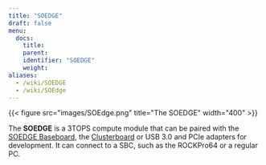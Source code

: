 ```yaml
---
title: "SOEDGE"
draft: false
menu:
  docs:
    title:
    parent:
    identifier: "SOEDGE"
    weight:
aliases:
  - /wiki/SOEDGE
  - /wiki/SOEdge
---
```


{{< figure src="images/SOEdge.png" title="The SOEDGE" width="400" >}}

The **SOEDGE** is a 3TOPS compute module that can be paired with the [SOEDGE Baseboard](/documentation/SOEDGE_Baseboard), the [Clusterboard](/documentation/Clusterboard) or USB 3.0 and PCIe adapters for development. It can connect to a SBC, such as the ROCKPro64 or a regular PC.
